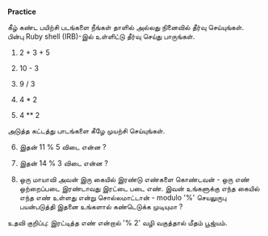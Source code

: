 __Practice__

கீழ் கண்ட பயிற்சி படங்களை நீங்கள் தாளில் அல்லது நினைவில் தீர்வு செய்யுங்கள். பின்பு Ruby shell (IRB)-இல் உள்ளிட்டு தீர்வு செய்து பாருங்கள்.

1) 2 + 3 + 5

2) 10 - 3

3) 9 / 3

4) 4 * 2

5) 4 ** 2

அடுத்த கட்டத்து பாடங்களை கீழே முயற்சி செய்யுங்கள்.

6) இதன்  11 % 5 விடை என்ன ?

7) இதன்  14 % 3 விடை என்ன ?

8) ஒரு மாயாவி அவன் இரு கையில் இரண்டு எண்களை கொண்டவன் - ஒரு எண் ஒற்றைப்படை இரண்டாவது இரட்டை படை எண். இவன் உங்களுக்கு எந்த கையில் எந்த எண் உள்ளது என்று சொல்லமாட்டான்  - modulo '%' செயலுருபு பயன்படுத்தி இதனை உங்களால் கண்டெடுக்க முடியுமா ?

உதவி குறிப்பு: இரட்டித்த எண் என்றால் '% 2' வழி வகுத்தால் மீதம் பூஜ்யம்.
